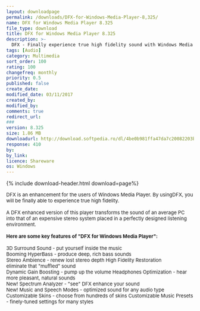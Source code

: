 ```yaml
---
layout: downloadpage
permalink: /downloads/DFX-for-Windows-Media-Player-8,325/
name: DFX for Windows Media Player 8.325
file_type: download
title: DFX for Windows Media Player 8.325
description: >-
  DFX - Finally experience true high fidelity sound with Windows Media Player
tags: [Audio]
category: Multimedia
sort_order: 100
rating: 100
changefreq: monthly
priority: 0.5
published: false
create_date: 
modified_date: 03/11/2017
created_by: 
modified_by: 
comments: true
redirect_url: 
### 
version: 8.325
size: 1.86 MB
downloadurl: http://download.softpedia.ro/dl/4be0b981ffa47da7c20082203b384db0/46e6e099/100003313/software/MULTIMEDIA/AUDIO/dfxInstall WMP.exe
response: 410
by: 
by_link: 
licence: Shareware
os: Windows
---
```


{% include download-header.html download=page%}

<p style="fix-download-text !important">
<p><font size="2">DFX is an enhancement for the users of Windows Media Player. By usingDFX, you will be finally able to experience true high fidelity. <br />
<br />
A DFX enhanced version of this player transforms the sound of an average PC into that of an expensive stereo system placed in a perfectly designed listening environment.<br />
<br />
<span><strong>Here are some key features of "DFX for Windows Media Player":</strong></span><br />
<br />
3D Surround Sound - put yourself inside the music <br />
Booming HyperBass - produce deep, rich bass sounds <br />
Stereo Ambience - renew lost stereo depth High Fidelity Restoration<br />
eliminate that "muffled" sound <br />
Dynamic Gain Boosting - pump up the volume Headphones Optimization - hear more pleasant, natural sounds <br />
New! Spectrum Analyzer - "see" DFX enhance your sound <br />
New! Music and Speech Modes - optimized sound for any audio type <br />
Customizable Skins - choose from hundreds of skins Customizable Music Presets - finely-tuned settings for many styles <br />
</font></p></p>
